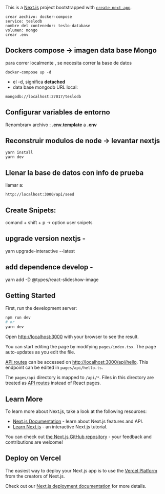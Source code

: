 This is a [Next.js](https://nextjs.org/) project bootstrapped with [`create-next-app`](https://github.com/vercel/next.js/tree/canary/packages/create-next-app).

```
crear aechivo: docker-compose
service: teslodb
nombre del contenedor: teslo-database
volumen: mongo
crear .env

```

## Dockers compose -> imagen data base Mongo

para correr localmente , se necesita correr la base de datos

```
docker-compose up -d

```

- el -d, significa **detached**
- data base mongodb URL local:

```
mongodb://localhost:27017/teslodb
```

## Configurar variables de entorno

Renombrarv archivo : **.env.template** a **.env**

## Reconstruir modulos de node -> levantar nextjs

```
yarn install
yarn dev
```

## Llenar la base de datos con info de prueba

llamar a:

```
http://localhost:3000/api/seed
```

## Create Snipets:

comand + shift + p -> option user snipets

## upgrade version nextjs -

yarn upgrade-interactive --latest

## add dependence develop -

yarn add -D @types/react-slideshow-image

## Getting Started

First, run the development server:

```bash
npm run dev
# or
yarn dev
```

Open [http://localhost:3000](http://localhost:3000) with your browser to see the result.

You can start editing the page by modifying `pages/index.tsx`. The page auto-updates as you edit the file.

[API routes](https://nextjs.org/docs/api-routes/introduction) can be accessed on [http://localhost:3000/api/hello](http://localhost:3000/api/hello). This endpoint can be edited in `pages/api/hello.ts`.

The `pages/api` directory is mapped to `/api/*`. Files in this directory are treated as [API routes](https://nextjs.org/docs/api-routes/introduction) instead of React pages.

## Learn More

To learn more about Next.js, take a look at the following resources:

- [Next.js Documentation](https://nextjs.org/docs) - learn about Next.js features and API.
- [Learn Next.js](https://nextjs.org/learn) - an interactive Next.js tutorial.

You can check out [the Next.js GitHub repository](https://github.com/vercel/next.js/) - your feedback and contributions are welcome!

## Deploy on Vercel

The easiest way to deploy your Next.js app is to use the [Vercel Platform](https://vercel.com/new?utm_medium=default-template&filter=next.js&utm_source=create-next-app&utm_campaign=create-next-app-readme) from the creators of Next.js.

Check out our [Next.js deployment documentation](https://nextjs.org/docs/deployment) for more details.
